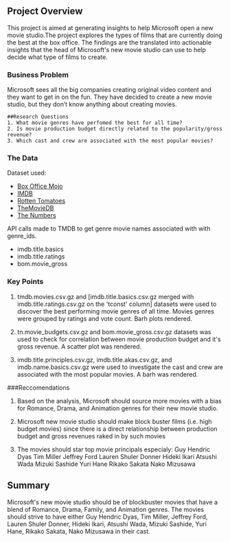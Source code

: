 ## Project Overview

This project is aimed at generating insights to help Microsoft open a new movie studio.The project explores the types of films that are currently doing the best at the box office. The findings are the translated into actionable insights that the head of Microsoft's new movie studio can use to help decide what type of films to create.

### Business Problem

Microsoft sees all the big companies creating original video content and they want to get in on the fun. They have decided to create a new movie studio, but they don’t know anything about creating movies. 

    ##Research Questions
    1. What movie genres have perfomed the best for all time?
    2. Is movie production budget directly related to the popularity/gross revenue? 
    3. Which cast and crew are associated with the most popular movies?


### The Data

Dataset used:

* [Box Office Mojo](https://www.boxofficemojo.com/)
* [IMDB](https://www.imdb.com/)
* [Rotten Tomatoes](https://www.rottentomatoes.com/)
* [TheMovieDB](https://www.themoviedb.org/)
* [The Numbers](https://www.the-numbers.com/)

API calls made to TMDB to get genre movie names associated with with genre_ids.

* imdb.title.basics
* imdb.title.ratings
* bom.movie_gross


### Key Points

1. tmdb.movies.csv.gz and [imdb.title.basics.csv.gz merged with imdb.title.ratings.csv.gz on the 'tconst' column] datasets were used to discover the best performing movie genres of all time. Movies genres were grouped by ratings and vote count. Barh plots rendered.

2. tn.movie_budgets.csv.gz and bom.movie_gross.csv.gz datasets was used to check for correlation between movie production budget and it's gross revenue. A scatter plot was rendered.

3. imdb.title.principles.csv.gz, imdb.title.akas.csv.gz, and imdb.name.basics.csv.gz were used to investigate the cast and crew are associated with the most popular movies. A barh was rendered. 

###Reccomendations

1. Based on the analysis, Microsoft should source more movies with a bias for Romance, Drama, and Animation genres for their new movie studio.

2. Microsoft new movie studio should make block buster films (i.e. high budget movies) since there is a direct relationship between production budget and gross revenues raked in by such movies

3. The movies should star top movie principals especialy: Guy Hendric Dyas Tim Miller Jeffrey Ford Lauren Shuler Donner Hideki Ikari Atsushi Wada Mizuki Sashide Yuri Hane Rikako Sakata Nako Mizusawa


## Summary

Microsoft's new movie studio should be of blockbuster movies that have a blend of Romance, Drama, Family, and Animation genres. The movies should strive to have either Guy Hendric Dyas, Tim Miller, Jeffrey Ford, Lauren Shuler Donner, Hideki Ikari, Atsushi Wada, Mizuki Sashide, Yuri Hane, Rikako Sakata, Nako Mizusawa in their cast. 

